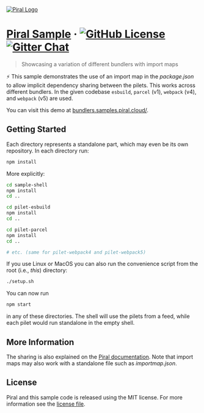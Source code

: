 [![Piral Logo](https://github.com/smapiot/piral/raw/develop/docs/assets/logo.png)](https://piral.io)

# [Piral Sample](https://piral.io) &middot; [![GitHub License](https://img.shields.io/badge/license-MIT-blue.svg)](https://github.com/smapiot/piral/blob/main/LICENSE) [![Gitter Chat](https://badges.gitter.im/gitterHQ/gitter.png)](https://gitter.im/piral-io/community)

> Showcasing a variation of different bundlers with import maps

:zap: This sample demonstrates the use of an import map in the *package.json* to allow implicit dependency sharing between the pilets. This works across different bundlers. In the given codebase `esbuild`, `parcel` (v1), `webpack` (v4), and `webpack` (v5) are used.

You can visit this demo at [bundlers.samples.piral.cloud/](https://bundlers.samples.piral.cloud/).

## Getting Started

Each directory represents a standalone part, which may even be its own repository. In each directory run:

```sh
npm install
```

More explicitly:

```sh
cd sample-shell
npm install
cd ..

cd pilet-esbuild
npm install
cd ..

cd pilet-parcel
npm install
cd ..

# etc. (same for pilet-webpack4 and pilet-webpack5)
```

If you use Linux or MacOS you can also run the convenience script from the root (i.e., *this*) directory:

```sh
./setup.sh
```

You can now run

```sh
npm start
```

in any of these directories. The shell will use the pilets from a feed, while each pilet would run standalone in the empty shell.

## More Information

The sharing is also explained on the [Piral documentation](https://docs.piral.io/guidelines/tutorials/15-share-dependencies#sharing-from-pilets). Note that import maps may also work with a standalone file such as *importmap.json*.

## License

Piral and this sample code is released using the MIT license. For more information see the [license file](./LICENSE).
